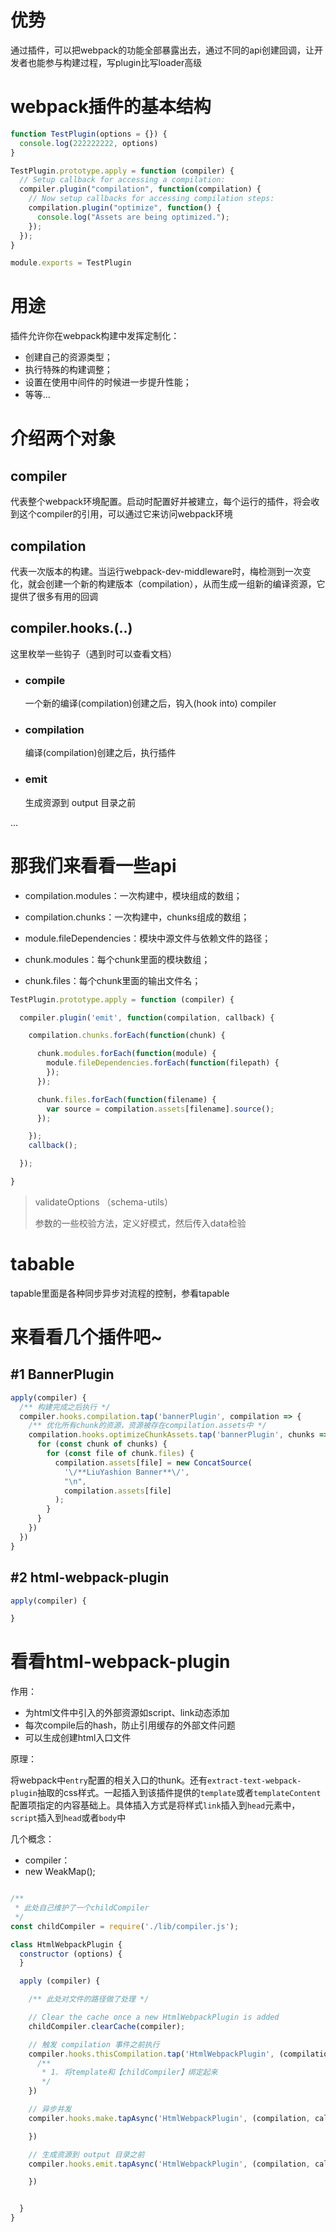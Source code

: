 # 优势
通过插件，可以把webpack的功能全部暴露出去，通过不同的api创建回调，让开发者也能参与构建过程，写plugin比写loader高级


# webpack插件的基本结构
```js
function TestPlugin(options = {}) {
  console.log(222222222, options)
}

TestPlugin.prototype.apply = function (compiler) {
  // Setup callback for accessing a compilation:
  compiler.plugin("compilation", function(compilation) {
    // Now setup callbacks for accessing compilation steps:
    compilation.plugin("optimize", function() {
      console.log("Assets are being optimized.");
    });
  });
}

module.exports = TestPlugin
```

# 用途
插件允许你在webpack构建中发挥定制化：
- 创建自己的资源类型；
- 执行特殊的构建调整；
- 设置在使用中间件的时候进一步提升性能；
- 等等...

# 介绍两个对象

## compiler
代表整个webpack环境配置。启动时配置好并被建立，每个运行的插件，将会收到这个compiler的引用，可以通过它来访问webpack环境

## compilation
代表一次版本的构建。当运行webpack-dev-middleware时，梅检测到一次变化，就会创建一个新的构建版本（compilation），从而生成一组新的编译资源，它提供了很多有用的回调

## compiler.hooks.(..)
这里枚举一些钩子（遇到时可以查看文档）

- ### compile
  一个新的编译(compilation)创建之后，钩入(hook into) compiler
- ### compilation
  编译(compilation)创建之后，执行插件
- ### emit
  生成资源到 output 目录之前

...




# 那我们来看看一些api
- compilation.modules：一次构建中，模块组成的数组；
- compilation.chunks：一次构建中，chunks组成的数组；

- module.fileDependencies：模块中源文件与依赖文件的路径；


- chunk.modules：每个chunk里面的模块数组；
- chunk.files：每个chunk里面的输出文件名；

```js
TestPlugin.prototype.apply = function (compiler) {

  compiler.plugin('emit', function(compilation, callback) {

    compilation.chunks.forEach(function(chunk) {

      chunk.modules.forEach(function(module) {
        module.fileDependencies.forEach(function(filepath) {
        });
      });

      chunk.files.forEach(function(filename) {
        var source = compilation.assets[filename].source();
      });

    });
    callback();

  });

}
```

> validateOptions （schema-utils）
>
> 参数的一些校验方法，定义好模式，然后传入data检验

# tabable
tapable里面是各种同步异步对流程的控制，参看tapable

# 来看看几个插件吧~

## #1 BannerPlugin
```js
apply(compiler) {
  /** 构建完成之后执行 */
  compiler.hooks.compilation.tap('bannerPlugin', compilation => {
    /** 优化所有chunk的资源，资源被存在compilation.assets中 */
    compilation.hooks.optimizeChunkAssets.tap('bannerPlugin', chunks => {
      for (const chunk of chunks) {
        for (const file of chunk.files) {
          compilation.assets[file] = new ConcatSource(
            '\/**LiuYashion Banner**\/',
            "\n",
            compilation.assets[file]
          );
        }
      }
    })
  })
}
```

## #2 html-webpack-plugin
```js
apply(compiler) {

}
```










# 看看html-webpack-plugin
作用：
- 为html文件中引入的外部资源如script、link动态添加
- 每次compile后的hash，防止引用缓存的外部文件问题
- 可以生成创建html入口文件

原理：

将webpack中`entry`配置的相关入口的thunk。还有`extract-text-webpack-plugin`抽取的css样式。一起插入到该插件提供的`template`或者`templateContent`配置项指定的内容基础上。具体插入方式是将样式`link`插入到`head`元素中，`script`插入到`head`或者`body`中

几个概念：
- compiler：
- new WeakMap();
```js

```

```js
/**
 * 此处自己维护了一个childCompiler
 */
const childCompiler = require('./lib/compiler.js');

class HtmlWebpackPlugin {
  constructor (options) {
  }

  apply (compiler) {

    /** 此处对文件的路径做了处理 */

    // Clear the cache once a new HtmlWebpackPlugin is added
    childCompiler.clearCache(compiler);

    // 触发 compilation 事件之前执行
    compiler.hooks.thisCompilation.tap('HtmlWebpackPlugin', (compilation) => {
      /**
       * 1. 将template和【childCompiler】绑定起来
       */
    })

    // 异步并发
    compiler.hooks.make.tapAsync('HtmlWebpackPlugin', (compilation, callback) => {

    })

    // 生成资源到 output 目录之前
    compiler.hooks.emit.tapAsync('HtmlWebpackPlugin', (compilation, callback) => {

    })


  }
}
```
